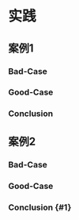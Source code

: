 # 实践

## 案例1

### Bad-Case

### Good-Case

### Conclusion

## 案例2

### Bad-Case

### Good-Case

### Conclusion {#1}



